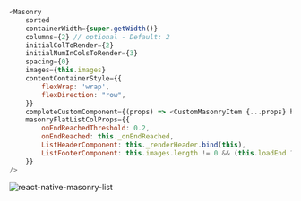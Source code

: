 ```javascript
<Masonry
    sorted
    containerWidth={super.getWidth()}
    columns={2} // optional - Default: 2
    initialColToRender={2}
    initialNumInColsToRender={3}
    spacing={0}
    images={this.images}
    contentContainerStyle={{
        flexWrap: 'wrap',
        flexDirection: "row",
    }}
    completeCustomComponent={(props) => <CustomMasonryItem {...props} hasHeader />}
    masonryFlatListColProps={{
        onEndReachedThreshold: 0.2,
        onEndReached: this._onEndReached,
        ListHeaderComponent: this._renderHeader.bind(this),
        ListFooterComponent: this.images.length != 0 && (this.loadEnd ?this._renderNoMore: this._renderLoading)
    }}
/>
```
![react-native-masonry-list](https://github.com/hejun041/react-native-masonry-list/blob/master/src/assets/test.gif?raw=true)
